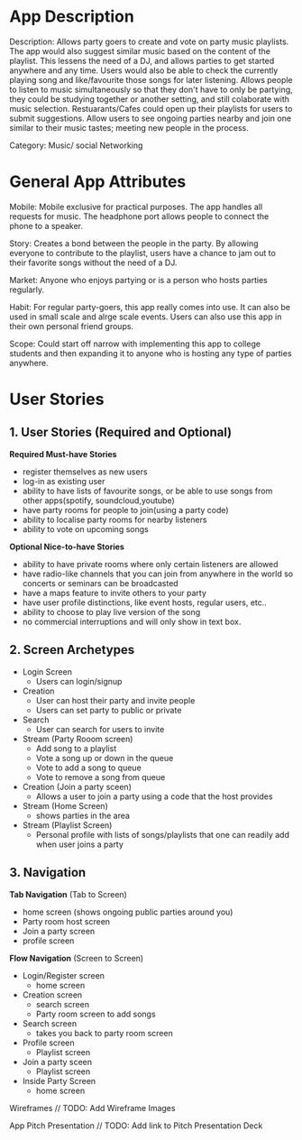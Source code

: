 # App Description

Description: Allows party goers to create and vote on party music playlists. The app would also suggest similar music based on the content of the playlist. This lessens the need of a DJ, and allows parties to get started anywhere and any time. Users would also be able to check the currently playing song and like/favourite those songs for later listening. Allows people to listen to music simultaneously so that they don't have to only be partying, they could be studying together or another setting, and still colaborate with music selection. Restuarants/Cafes could open up their playlists for users to submit suggestions. Allow users to see ongoing parties nearby and join one similar to their music tastes; meeting new people in the process.

Category: Music/ social Networking

# General App Attributes

Mobile: Mobile exclusive for practical purposes. The app handles all requests for music. The headphone port allows people to connect the phone to a speaker.

Story: Creates a bond between the people in the party. By allowing everyone to contribute to the playlist, users have a chance to jam out to their favorite songs without the need of a DJ.

Market: Anyone who enjoys partying or is a person who hosts parties regularly.

Habit: For regular party-goers, this app really comes into use. It can also be used in small scale and alrge scale events. Users can also use this app in their own personal friend groups.

Scope: Could start off narrow with implementing this app to college students and then expanding it to anyone who is hosting any type of parties anywhere.

# User Stories
## 1. User Stories (Required and Optional)

**Required Must-have Stories**
 * register themselves as new users
 * log-in as existing user
 * ability to have lists of favourite songs, or be able to use songs from other apps(spotify, soundcloud,youtube)
 * have party rooms for people to join(using a party code)
 * ability to localise party rooms for nearby listeners
 * ability to vote on upcoming songs
 

**Optional Nice-to-have Stories**
 * ability to have private rooms where only certain listeners are allowed 
 * have radio-like channels that you can join from anywhere in the world so concerts or seminars can be broadcasted
 * have a maps feature to invite others to your party
 * have user profile distinctions, like event hosts, regular users, etc..
 * ability to choose to play live version of the song
 * no commercial interruptions and will only show in text box.

## 2. Screen Archetypes

 * Login Screen
   * Users can login/signup
 * Creation
   * User can host their party and invite people
   * Users can set party to public or private
 * Search
     * User can search for users to invite
 * Stream (Party Rooom screen)
   * Add song to a playlist
   * Vote a song up or down in the queue
   * Vote to add a song to queue
   * Vote to remove a song from queue
 *  Creation (Join a party sceen)
     *  Allows a user to join a party using a code that the host provides 
 * Stream (Home Screen)
    * shows parties in the area
 * Stream (Playlist Screen)
    * Personal profile with lists of songs/playlists that one can readily add when user joins a party
## 3. Navigation

**Tab Navigation** (Tab to Screen)

 * home screen (shows ongoing public parties around you)
 * Party room host screen
 * Join a party screen
 * profile screen

**Flow Navigation** (Screen to Screen)

 * Login/Register screen
   * home screen
 * Creation screen
   * search screen
   * Party room screen to add songs
 * Search screen
    * takes you back to party room screen
 * Profile screen
     * Playlist screen 
 *  Join a party sceen
    *  Playlist screen
 * Inside Party Screen
    * home screen
    
    
Wireframes
// TODO: Add Wireframe Images

App Pitch Presentation
// TODO: Add link to Pitch Presentation Deck
